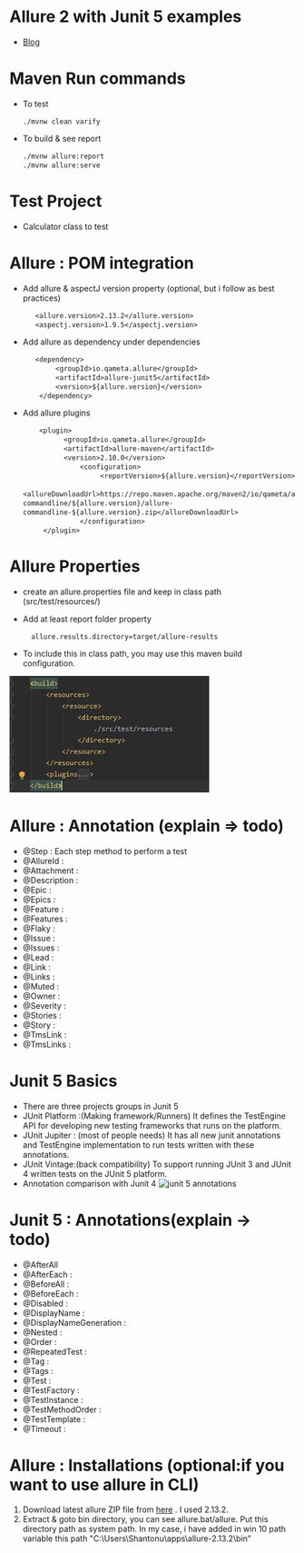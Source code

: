 # Allure 2 with Junit 5 examples
- [Blog](https://sarkershantonu.github.io/2021/04/29/allure2-annotations/)

# Maven Run commands 
- To test 
        
      ./mvnw clean varify

- To build & see report 

      ./mvnw allure:report      
      ./mvnw allure:serve

# Test Project  
- Calculator class to test 


# Allure : POM integration
- Add allure & aspectJ version property (optional, but i follow as best practices)

         <allure.version>2.13.2</allure.version>
         <aspectj.version>1.9.5</aspectj.version>
- Add allure as dependency under dependencies 
        
         <dependency>
              <groupId>io.qameta.allure</groupId>
              <artifactId>allure-junit5</artifactId>
              <version>${allure.version}</version>
          </dependency>
          
- Add allure plugins

          <plugin>
                <groupId>io.qameta.allure</groupId>
                <artifactId>allure-maven</artifactId>
                <version>2.10.0</version>
                    <configuration>
                         <reportVersion>${allure.version}</reportVersion>
                         <allureDownloadUrl>https://repo.maven.apache.org/maven2/io/qameta/allure/allure-commandline/${allure.version}/allure-commandline-${allure.version}.zip</allureDownloadUrl>
                    </configuration>
           </plugin>

# Allure Properties
- create an allure.properties file and keep in class path (src/test/resources/)
- Add at least report folder property 

        allure.results.directory=target/allure-results
- To include this in class path, you may use this maven build configuration. 

![maven build include ](images/mave-build-congif.JPG)

# Allure : Annotation (explain  => todo)
- @Step : Each step method to perform a test
- @AllureId :
- @Attachment :
- @Description :
- @Epic :
- @Epics :
- @Feature :
- @Features :
- @Flaky :
- @Issue :
- @Issues :
- @Lead :
- @Link :
- @Links :
- @Muted :
- @Owner :
- @Severity :
- @Stories :
- @Story :
- @TmsLink :
- @TmsLinks :

# Junit 5 Basics
- There are three projects groups in Junit 5
- JUnit Platform :(Making framework/Runners) It defines the TestEngine API for developing new testing frameworks that runs on the platform.
- JUnit Jupiter : (most of people needs) It has all new junit annotations and TestEngine implementation to run tests written with these annotations.
- JUnit Vintage:(back compatibility) To support running JUnit 3 and JUnit 4 written tests on the JUnit 5 platform.
- Annotation comparison with Junit 4 
![junit 5 annotations](./images/junit5-vs-junit4.JPG)

# Junit 5 : Annotations(explain -> todo)
- @AfterAll
- @AfterEach : 
- @BeforeAll :
- @BeforeEach :
- @Disabled :
- @DisplayName :
- @DisplayNameGeneration :
- @Nested :
- @Order :
- @RepeatedTest :
- @Tag :
- @Tags :
- @Test :
- @TestFactory :
- @TestInstance :
- @TestMethodOrder :
- @TestTemplate :
- @Timeout :

# Allure : Installations  (optional:if you want to use allure in CLI)
 1. Download latest allure ZIP file from [here](https://repo.maven.apache.org/maven2/io/qameta/allure/allure-commandline/) . I used 2.13.2.
 2. Extract & goto bin directory, you can see allure.bat/allure. Put this directory path as system path. In my case, i have added in win 10 path variable this path "C:\Users\Shantonu\apps\allure-2.13.2\bin"   
